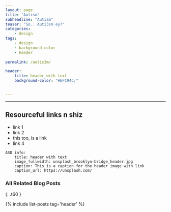 ```yaml
---
layout: page
title: "Autism"
subheadline: "Autism"
teaser: "So.. Auti3sm ey?"
categories:
    - design
tags:
    - design
    - background color
    - header
    
permalink: /autis3m/

header:
    title: header with text
    background-color: "#EFC94C;"


---
```


---
<!--more-->

## Resourceful links n shiz

* link 1
* link 2
* this too, is a link
* link 4

~~~
ASD info:
    title: header with text
    image_fullwidth: unsplash_brooklyn-bridge_header.jpg
    caption: This is a caption for the header image with link
    caption_url: https://unsplash.com/
~~~

### All Related Blog Posts
{: .t60 }

{% include list-posts tag='header' %}
